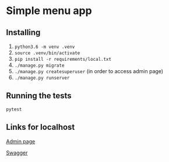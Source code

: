 # Simple menu app

## Installing
1. `python3.6 -m venv .venv`
2. `source .venv/bin/activate`
3. `pip install -r requirements/local.txt`
4. `./manage.py migrate`
5. `./manage.py createsuperuser` (in order to access admin page)
6. `./manage.py runserver`

## Running the tests
`pytest`
## Links for localhost
[Admin page](http://localhost:8000/admin)

[Swagger](http://localhost:8000/swagger)
